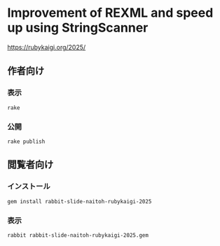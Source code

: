 # Improvement of REXML and speed up using StringScanner

https://rubykaigi.org/2025/

## 作者向け

### 表示

    rake

### 公開

    rake publish

## 閲覧者向け

### インストール

    gem install rabbit-slide-naitoh-rubykaigi-2025

### 表示

    rabbit rabbit-slide-naitoh-rubykaigi-2025.gem

